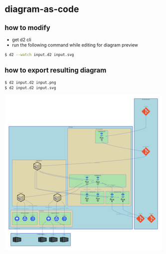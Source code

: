 # diagram-as-code

## how to modify
* get d2 cli
* run the following command while editing for diagram preview
```sh
$ d2 --watch input.d2 input.svg
```

## how to export resulting diagram
```sh
$ d2 input.d2 input.png
$ d2 input.d2 input.svg
```

![Big Bang Overview Diagram](./input.svg)
